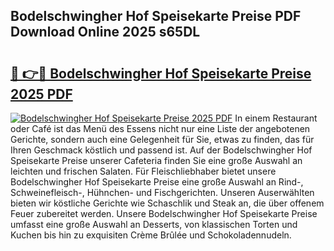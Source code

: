 ## Bodelschwingher Hof Speisekarte Preise PDF Download Online 2025 s65DL

# <h2><a href="http://gc6k6f.nevu.top/?p=Bodelschwingher+Hof+Speisekarte+Preise">🔗 👉🔴 Bodelschwingher Hof Speisekarte Preise 2025 PDF</a></h2>

[![Bodelschwingher Hof Speisekarte Preise 2025 PDF](https://i.imgur.com/dBaPXMq.png)](http://gc6k6f.nevu.top/?p=Bodelschwingher+Hof+Speisekarte+Preise)
In einem Restaurant oder Café ist das Menü des Essens nicht nur eine Liste der angebotenen Gerichte, sondern auch eine Gelegenheit für Sie, etwas zu finden, das für Ihren Geschmack köstlich und passend ist. Auf der Bodelschwingher Hof Speisekarte Preise unserer Cafeteria finden Sie eine große Auswahl an leichten und frischen Salaten. Für Fleischliebhaber bietet unsere Bodelschwingher Hof Speisekarte Preise eine große Auswahl an Rind-, Schweinefleisch-, Hühnchen- und Fischgerichten. Unseren Auserwählten bieten wir köstliche Gerichte wie Schaschlik und Steak an, die über offenem Feuer zubereitet werden. Unsere Bodelschwingher Hof Speisekarte Preise umfasst eine große Auswahl an Desserts, von klassischen Torten und Kuchen bis hin zu exquisiten Crème Brûlée und Schokoladennudeln.
